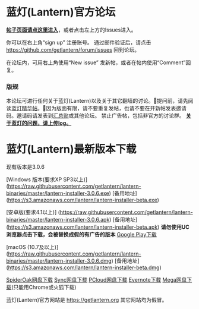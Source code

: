 # 蓝灯(Lantern)官方论坛

**[帖子页面请点这里进入](https://github.com/getlantern/forum/issues?q=is%3Aissue+is%3Aopen+sort%3Aupdated-desc)**，或者点击左上方的Issues进入。

你可以在右上角“sign up” 注册账号。 通过邮件验证后，请点击 https://github.com/getlantern/forum/issues 回到论坛。

在论坛内，可用右上角使用“New issue” 发新帖，或者在帖内使用“Comment”回复。

### 版规
本论坛可进行任何关于蓝灯(Lantern)以及关于其它翻墙的讨论。🔴提问前，请先阅读[蓝灯精华帖](https://github.com/getlantern/forum/issues?q=is%3Aopen+is%3Aissue+label%3A%E7%B2%BE%E5%8D%8E)。🔴因为版面有限，请不要重复发帖，也请不要在开新帖发表邀请码。邀请码请发表到[汇总贴](https://github.com/getlantern/forum/issues/313)或其他论坛。
禁止广告帖，包括非官方的讨论群。
**[关于蓝灯的问题，请上传log。](https://github.com/getlantern/forum/issues/358)**


# 蓝灯(Lantern)最新版本下载
现有版本是3.0.6

[Windows 版本(要求XP SP3以上)] (https://raw.githubusercontent.com/getlantern/lantern-binaries/master/lantern-installer-3.0.6.exe)      [备用地址] (https://s3.amazonaws.com/lantern/lantern-installer-beta.exe)  

[安卓版(要求4.1以上)] (https://raw.githubusercontent.com/getlantern/lantern-binaries/master/lantern-installer-3.0.6.apk)               [备用地址] (https://s3.amazonaws.com/lantern/lantern-installer-beta.apk) **请勿使用UC浏览器点击下载，会被替换成假的有广告的版本**  [Google Play下载](https://play.google.com/store/apps/details?id=org.getlantern.lantern)

[macOS (10.7及以上)] (https://raw.githubusercontent.com/getlantern/lantern-binaries/master/lantern-installer-3.0.6.dmg)              [备用地址] (https://s3.amazonaws.com/lantern/lantern-installer-beta.dmg) 

[SpiderOak网盘下载](https://spideroak.com/browse/share/Lantern/Lantern/Lantern/)
[Sync网盘下载](https://ln.sync.com/dl/8d3e0f650#jm5ygm7p-qceg64ka-9pdwj8fh-vdzgsayz)
[PCloud网盘下载](https://my.pcloud.com/publink/show?code=kZIMTbZJgCQenumrdBnSlKFVof1lXTqMQ4V)
[Evernote下载](https://www.evernote.com/shard/s510/sh/93cabf92-efe2-4d32-bc1c-04d7ceca6c0f/d4042644da931ff66f9a1071e1699163)
[Mega网盘下载](https://mega.nz/#F!MRhXVIAL!hLyLBQlT0oypcyykqHc-aw)(只能用Chrome或火狐下载)  

蓝灯(Lantern)官方网站是 https://getlantern.org 其它网站均为假冒。
